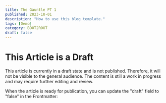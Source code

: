 ```yaml
---
title: The Gauntle PT 1
published: 2023-10-01
description: "How to use this blog template."
tags: [Demo]
category: BOOT2ROOT
draft: false
---
```

# This Article is a Draft

This article is currently in a draft state and is not published. Therefore, it will not be visible to the general audience. The content is still a work in progress and may require further editing and review.

When the article is ready for publication, you can update the "draft" field to "false" in the Frontmatter:

